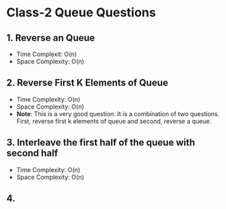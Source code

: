 # Class-2 Queue Questions

## 1. Reverse an Queue
- Time Complexit: O(n)
- Space Complexity: O(n)

## 2. Reverse First K Elements of Queue
- Time Complexity: O(n)
- Space Complexity: O(n)
- **Note**: This is a very good question. It is a combination of two questions. First, reverse first k elements of queue and second, reverse a queue.

## 3. Interleave the first half of the queue with second half
- Time Complexity: O(n)
- Space Complexity: O(n)

## 4. 